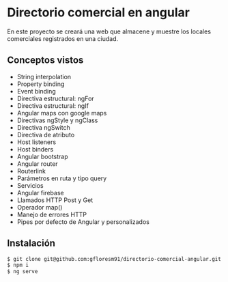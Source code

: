 # Directorio comercial en angular

En este proyecto se creará una web que almacene y muestre los locales comerciales registrados en una ciudad.

## Conceptos vistos

- String interpolation
- Property binding
- Event binding
- Directiva estructural: ngFor
- Directiva estructural: ngIf
- Angular maps con google maps
- Directivas ngStyle y ngClass
- Directiva ngSwitch
- Directiva de atributo
- Host listeners
- Host binders
- Angular bootstrap
- Angular router
- Routerlink
- Parámetros en ruta y tipo query
- Servicios
- Angular firebase
- Llamados HTTP Post y Get
- Operador map()
- Manejo de errores HTTP
- Pipes por defecto de Angular y personalizados

## Instalación

```bash
$ git clone git@github.com:gfloresm91/directorio-comercial-angular.git
$ npm i
$ ng serve
```
